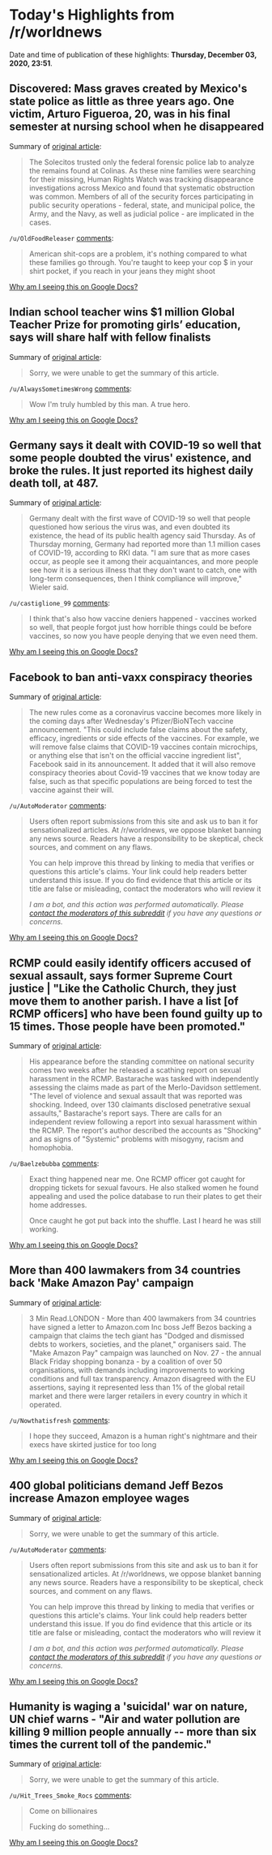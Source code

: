 # Today's Highlights from /r/worldnews

Date and time of publication of these highlights: **Thursday, December 03, 2020, 23:51**.

## Discovered: Mass graves created by Mexico's state police as little as three years ago. One victim, Arturo Figueroa, 20, was in his final semester at nursing school when he disappeared

Summary of [original article](https://www.theglobeandmail.com/world/article-the-disappeared-inside-families-risky-search-to-uncover-the-truth/):

> The Solecitos trusted only the federal forensic police lab to analyze the remains found at Colinas. As these nine families were searching for their missing, Human Rights Watch was tracking disappearance investigations across Mexico and found that systematic obstruction was common. Members of all of the security forces participating in public security operations - federal, state, and municipal police, the Army, and the Navy, as well as judicial police - are implicated in the cases.

`/u/OldFoodReleaser` [comments](https://www.reddit.com/r/worldnews/comments/k6ehz2/discovered_mass_graves_created_by_mexicos_state/):

> American shit-cops are a problem, it's nothing compared to what these families go through. You're taught to keep your cop $ in your shirt pocket, if you reach in your jeans they might shoot

[Why am I seeing this on Google Docs?](https://docs.google.com/document/d/1Dc6We63vOXIZsc0op-Bt4abqkYjXzOigalQqFxmvvbM/edit?usp=sharing)

## Indian school teacher wins $1 million Global Teacher Prize for promoting girls’ education, says will share half with fellow finalists

Summary of [original article](https://www.ndtv.com/india-news/indian-school-teacher-wins-1-million-global-teacher-prize-for-promoting-girls-education-gives-half-away-2333867?pfrom=home-topscroll):

> Sorry, we were unable to get the summary of this article.

`/u/AlwaysSometimesWrong` [comments](https://www.reddit.com/r/worldnews/comments/k62q42/indian_school_teacher_wins_1_million_global/):

> Wow I'm truly humbled by this man. A true hero.

[Why am I seeing this on Google Docs?](https://docs.google.com/document/d/1Dc6We63vOXIZsc0op-Bt4abqkYjXzOigalQqFxmvvbM/edit?usp=sharing)

## Germany says it dealt with COVID-19 so well that some people doubted the virus' existence, and broke the rules. It just reported its highest daily death toll, at 487.

Summary of [original article](https://www.businessinsider.com/germany-handled-covid-19-well-people-dont-take-it-seriously-2020-12):

> Germany dealt with the first wave of COVID-19 so well that people questioned how serious the virus was, and even doubted its existence, the head of its public health agency said Thursday. As of Thursday morning, Germany had reported more than 1.1 million cases of COVID-19, according to RKI data. "I am sure that as more cases occur, as people see it among their acquaintances, and more people see how it is a serious illness that they don't want to catch, one with long-term consequences, then I think compliance will improve," Wieler said.

`/u/castiglione_99` [comments](https://www.reddit.com/r/worldnews/comments/k6039q/germany_says_it_dealt_with_covid19_so_well_that/):

> I think that's also how vaccine deniers happened - vaccines worked so well, that people forgot just how horrible things could be before vaccines, so now you have people denying that we even need them.

[Why am I seeing this on Google Docs?](https://docs.google.com/document/d/1Dc6We63vOXIZsc0op-Bt4abqkYjXzOigalQqFxmvvbM/edit?usp=sharing)

## Facebook to ban anti-vaxx conspiracy theories

Summary of [original article](https://www.independent.co.uk/life-style/gadgets-and-tech/covid-vaccine-facebook-conspiracy-ban-b1765703.html):

> The new rules come as a coronavirus vaccine becomes more likely in the coming days after Wednesday's Pfizer/BioNTech vaccine announcement. "This could include false claims about the safety, efficacy, ingredients or side effects of the vaccines. For example, we will remove false claims that COVID-19 vaccines contain microchips, or anything else that isn't on the official vaccine ingredient list", Facebook said in its announcement. It added that it will also remove conspiracy theories about Covid-19 vaccines that we know today are false, such as that specific populations are being forced to test the vaccine against their will.

`/u/AutoModerator` [comments](https://www.reddit.com/r/worldnews/comments/k5ylaf/facebook_to_ban_antivaxx_conspiracy_theories/):

> Users often report submissions from this site and ask us to ban it for sensationalized articles. At /r/worldnews, we oppose blanket banning any news source. Readers have a responsibility to be skeptical, check sources, and comment on any flaws.
> 
> You can help improve this thread by linking to media that verifies or questions this article's claims. Your link could help readers better understand this issue. If you do find evidence that this article or its title are false or misleading, contact the moderators who will review it
> 
> *I am a bot, and this action was performed automatically. Please [contact the moderators of this subreddit](/message/compose/?to=/r/worldnews) if you have any questions or concerns.*

[Why am I seeing this on Google Docs?](https://docs.google.com/document/d/1Dc6We63vOXIZsc0op-Bt4abqkYjXzOigalQqFxmvvbM/edit?usp=sharing)

## RCMP could easily identify officers accused of sexual assault, says former Supreme Court justice | "Like the Catholic Church, they just move them to another parish. I have a list [of RCMP officers] who have been found guilty up to 15 times. Those people have been promoted."

Summary of [original article](https://www.cbc.ca/news/politics/michel-bastarache-rcmp-sexual-assault-1.5825438?__vfz=medium%3Dsharebar):

> His appearance before the standing committee on national security comes two weeks after he released a scathing report on sexual harassment in the RCMP. Bastarache was tasked with independently assessing the claims made as part of the Merlo-Davidson settlement. "The level of violence and sexual assault that was reported was shocking. Indeed, over 130 claimants disclosed penetrative sexual assaults," Bastarache's report says. There are calls for an independent review following a report into sexual harassment within the RCMP. The report's author described the accounts as "Shocking" and as signs of "Systemic" problems with misogyny, racism and homophobia.

`/u/Baelzebubba` [comments](https://www.reddit.com/r/worldnews/comments/k5yf71/rcmp_could_easily_identify_officers_accused_of/):

> Exact thing happened near me. One RCMP officer got caught for dropping tickets for sexual favours.  He also stalked women he found appealing and used the police database to run their plates to get their home addresses.
> 
> Once caught he got put back into the shuffle. Last I heard he was still working.

[Why am I seeing this on Google Docs?](https://docs.google.com/document/d/1Dc6We63vOXIZsc0op-Bt4abqkYjXzOigalQqFxmvvbM/edit?usp=sharing)

## More than 400 lawmakers from 34 countries back 'Make Amazon Pay' campaign

Summary of [original article](https://www.reuters.com/article/us-amazon-com-protests-idUSKBN28D2ET):

> 3 Min Read.LONDON - More than 400 lawmakers from 34 countries have signed a letter to Amazon.com Inc boss Jeff Bezos backing a campaign that claims the tech giant has "Dodged and dismissed debts to workers, societies, and the planet," organisers said. The "Make Amazon Pay" campaign was launched on Nov. 27 - the annual Black Friday shopping bonanza - by a coalition of over 50 organisations, with demands including improvements to working conditions and full tax transparency. Amazon disagreed with the EU assertions, saying it represented less than 1% of the global retail market and there were larger retailers in every country in which it operated.

`/u/Nowthatisfresh` [comments](https://www.reddit.com/r/worldnews/comments/k60e1z/more_than_400_lawmakers_from_34_countries_back/):

> I hope they succeed, Amazon is a human right's nightmare and their execs have skirted justice for too long

[Why am I seeing this on Google Docs?](https://docs.google.com/document/d/1Dc6We63vOXIZsc0op-Bt4abqkYjXzOigalQqFxmvvbM/edit?usp=sharing)

## 400 global politicians demand Jeff Bezos increase Amazon employee wages

Summary of [original article](https://www.independent.co.uk/business/amazon-jeff-bezos-legislators-letter-b1765238.html):

> Sorry, we were unable to get the summary of this article.

`/u/AutoModerator` [comments](https://www.reddit.com/r/worldnews/comments/k6fnwh/400_global_politicians_demand_jeff_bezos_increase/):

> Users often report submissions from this site and ask us to ban it for sensationalized articles. At /r/worldnews, we oppose blanket banning any news source. Readers have a responsibility to be skeptical, check sources, and comment on any flaws.
> 
> You can help improve this thread by linking to media that verifies or questions this article's claims. Your link could help readers better understand this issue. If you do find evidence that this article or its title are false or misleading, contact the moderators who will review it
> 
> *I am a bot, and this action was performed automatically. Please [contact the moderators of this subreddit](/message/compose/?to=/r/worldnews) if you have any questions or concerns.*

[Why am I seeing this on Google Docs?](https://docs.google.com/document/d/1Dc6We63vOXIZsc0op-Bt4abqkYjXzOigalQqFxmvvbM/edit?usp=sharing)

## Humanity is waging a 'suicidal' war on nature, UN chief warns - "Air and water pollution are killing 9 million people annually -- more than six times the current toll of the pandemic."

Summary of [original article](https://www.cnn.com/2020/12/02/world/un-state-of-the-planet-guterres-speech-intl/index.html?utm_campaign=Hot%20News&utm_medium=email&_hsmi=101740057&_hsenc=p2ANqtz-9qJ7ziohhmaURJ2q-iakorgAbK-wHq07lAiNlHpFaLnPYhed9ISYoJOKX83cDUdZTbm4H-Q6-mrU1v886ivtWP0X2pYQ&utm_content=101740057&utm_source=hs_email):

> Sorry, we were unable to get the summary of this article.

`/u/Hit_Trees_Smoke_Rocs` [comments](https://www.reddit.com/r/worldnews/comments/k5yegx/humanity_is_waging_a_suicidal_war_on_nature_un/):

> Come on billionaires 
> 
> 
> Fucking do something...

[Why am I seeing this on Google Docs?](https://docs.google.com/document/d/1Dc6We63vOXIZsc0op-Bt4abqkYjXzOigalQqFxmvvbM/edit?usp=sharing)

